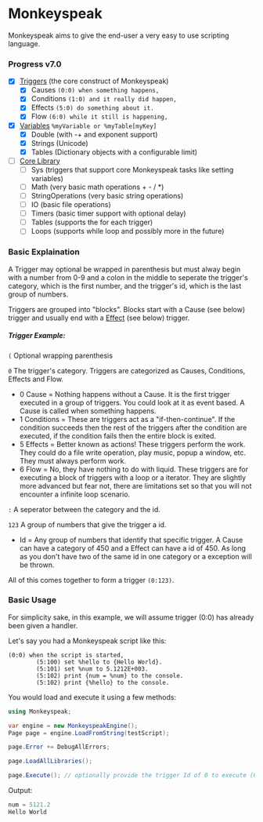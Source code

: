 # Monkeyspeak

Monkeyspeak aims to give the end-user a very easy to use scripting language.  

### Progress v7.0
- [x] [Triggers](wiki/Triggers.md) (the core construct of Monkeyspeak)
  - [x] Causes `(0:0) when something happens,`
  - [x] Conditions `(1:0) and it really did happen,`
  - [x] Effects `(5:0) do something about it.`
  - [x] Flow `(6:0) while it still is happening,`
- [x] [Variables](wiki/Variables.md) `%myVariable or %myTable[myKey]`
  - [x] Double (with -+ and exponent support)
  - [x] Strings (Unicode)
  - [x] Tables (Dictionary objects with a configurable limit)
- [ ] [Core Library](wiki/Libraries.md)
  - [ ] Sys (triggers that support core Monkeyspeak tasks like setting variables)
  - [ ] Math (very basic math operations + - / *)
  - [ ] StringOperations (very basic string operations)
  - [ ] IO (basic file operations)
  - [ ] Timers (basic timer support with optional delay)
  - [ ] Tables (supports the for each trigger)
  - [ ] Loops (supports while loop and possibly more in the future)

### Basic Explaination
A Trigger may optional be wrapped in parenthesis but must alway begin with a number 
from 0-9 and a colon in the middle to seperate the trigger's category, which is the 
first number, and the trigger's id, which is the last group of numbers.

Triggers are grouped into "blocks".  Blocks start with a Cause (see below) trigger 
and usually end with a [Effect](/Basic_Usage) (see below) trigger.
##### Trigger Example:

`(` Optional wrapping parenthesis

`0` The trigger's category.  Triggers are categorized as Causes, Conditions, Effects and Flow.

* 0 Cause = Nothing happens without a Cause.  It is the first trigger executed in a group of triggers.
  You could look at it as event based.  A Cause is called when something happens.
* 1 Conditions = These are triggers act as a "if-then-continue".  If the condition succeeds then the 
  rest of the triggers after the condition are executed, if the condition fails then the entire block 
  is exited.
* 5 Effects = Better known as actions!  These triggers perform the work.  They could do a file write 
  operation, play music, popup a window, etc.  They must always perform work.
* 6 Flow = No, they have nothing to do with liquid.  These triggers are for executing a block of 
  triggers with a loop or a iterator.  They are slightly more advanced but fear not, there are 
  limitations set so that you will not encounter a infinite loop scenario.

`:` A seperator between the category and the id.

`123` A group of numbers that give the trigger a id.

* Id = Any group of numbers that identify that specific trigger.  A Cause can have a category of 
  450 and a Effect can have a id of 450.  As long as you don't have two of the same id in one 
  category or a exception will be thrown.

All of this comes together to form a trigger `(0:123)`.

### Basic Usage
For simplicity sake, in this example, we will assume trigger (0:0) has already been given a handler.

Let's say you had a Monkeyspeak script like this:
```stylus
(0:0) when the script is started,
        (5:100) set %hello to {Hello World}.
        (5:101) set %num to 5.1212E+003.
        (5:102) print {num = %num} to the console.
        (5:102) print {%hello} to the console.
```
You would load and execute it using a few methods:
```csharp
using Monkeyspeak;

var engine = new MonkeyspeakEngine();
Page page = engine.LoadFromString(testScript);

page.Error += DebugAllErrors;

page.LoadAllLibraries();

page.Execute(); // optionally provide the trigger Id of 0 to execute (0:0)
```
Output:
```csharp
num = 5121.2
Hello World
```
